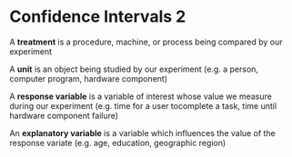 Confidence Intervals 2
===

A **treatment** is a procedure, machine, or process being compared by our experiment

A **unit** is an object being studied by our experiment (e.g. a person, computer program, hardware component)

A **response variable** is a variable of interest whose value we measure during our experiment (e.g. time for a user tocomplete a task, time until hardware component failure)

An **explanatory variable** is a variable which influences the
value of the response variate (e.g. age, education,
geographic region)
